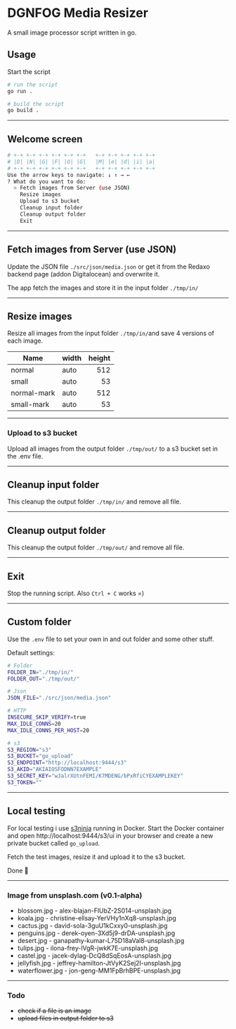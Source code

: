 # DGNFOG Media Resizer

A small image processor script written in go.

## Usage

Start the script
```bash
# run the script
go run .

# build the script
go build .
```

---
## Welcome screen
```bash
# +-+ +-+ +-+ +-+ +-+ +-+   +-+ +-+ +-+ +-+ +-+
# |D| |N| |G| |F| |O| |G|   |M| |e| |d| |i| |a|
# +-+ +-+ +-+ +-+ +-+ +-+   +-+ +-+ +-+ +-+ +-+
Use the arrow keys to navigate: ↓ ↑ → ←
? What do you want to do:
  > Fetch images from Server (use JSON)
    Resize images
    Upload to s3 bucket
    Cleanup input folder
    Cleanup output folder
    Exit
```

---
## Fetch images from Server (use JSON)
Update the JSON file `./src/json/media.json` or get it from the Redaxo backend page (addon Digitalocean) and overwrite it.

The app fetch the images and store it in the input folder `./tmp/in/`

---
## Resize images
Resize all images from the input folder `./tmp/in/`and save 4 versions of each image.

Name | width | height
--- | --- | ---:
normal | auto | 512
small | auto | 53
normal-mark | auto | 512
small-mark | auto | 53

---
### Upload to s3 bucket
Upload all images from the output folder `./tmp/out/` to a s3 bucket set in the .env file.

---
## Cleanup input folder
This cleanup the output folder `./tmp/in/` and remove all file.

---
## Cleanup output folder
This cleanup the output folder `./tmp/out/` and remove all file.

---
## Exit
Stop the running script. Also `Ctrl + C` works =)

---
## Custom folder
Use the `.env` file to set your own in and out folder and some other stuff.

Default settings:
```bash
# Folder
FOLDER_IN="./tmp/in/" 
FOLDER_OUT="./tmp/out/"

# Json
JSON_FILE="./src/json/media.json"

# HTTP
INSECURE_SKIP_VERIFY=true
MAX_IDLE_CONNS=20
MAX_IDLE_CONNS_PER_HOST=20

# s3
S3_REGION="s3"
S3_BUCKET="go_upload"
S3_ENDPOINT="http://localhost:9444/s3"
S3_AKID="AKIAIOSFODNN7EXAMPLE"
S3_SECRET_KEY="wJalrXUtnFEMI/K7MDENG/bPxRfiCYEXAMPLEKEY"
S3_TOKEN=""
```

---
## Local testing
For local testing i use [s3ninja](https://s3ninja.net/) running in Docker. Start the Docker container and open http://localhost:9444/s3/ui in your browser and create a new private  bucket called `go_upload`.

Fetch the test images, resize it and upload it to the s3 bucket.

Done 🐞



---
### Image from unsplash.com (v0.1-alpha)
* blossom.jpg - alex-blajan-FlUbZ-2S014-unsplash.jpg
* koala.jpg - christine-ellsay-YerVHy1nXq8-unsplash.jpg
* cactus.jpg - david-sola-3guU1kCxxy0-unsplash.jpg
* penguins.jpg - derek-oyen-3Xd5j9-drDA-unsplash.jpg
* desert.jpg - ganapathy-kumar-L75D18aVal8-unsplash.jpg
* tulips.jpg - ilona-frey-lVgR-jwkK7E-unsplash.jpg
* castel.jpg - jacek-dylag-DcQ8dSqEosA-unsplash.jpg
* jellyfish.jpg - jeffrey-hamilton-JtVyK2Sej2I-unsplash.jpg
* waterflower.jpg - jon-geng-MM1FpBrhBPE-unsplash.jpg

---
### Todo
* ~~check if a file is an image~~
* ~~upload files in output folder to s3~~
